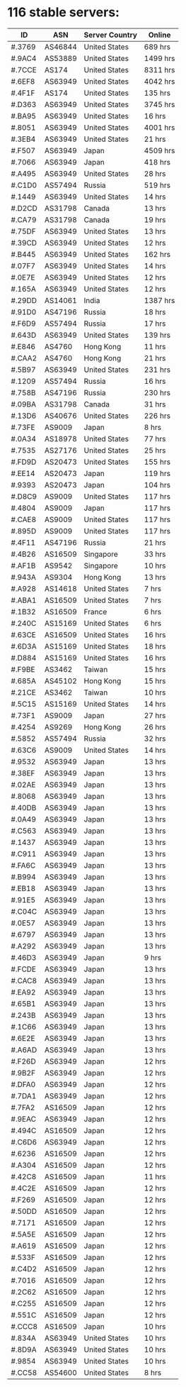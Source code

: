# 116 stable servers:

| ID | ASN | Server Country | Online |
| ------ | ------ | ------ | ------ |
| #.3769 | AS46844 | United States | 689 hrs |
| #.9AC4 | AS53889 | United States | 1499 hrs |
| #.7CCE | AS174 | United States | 8311 hrs |
| #.6EF8 | AS63949 | United States | 4042 hrs |
| #.4F1F | AS174 | United States | 135 hrs |
| #.D363 | AS63949 | United States | 3745 hrs |
| #.BA95 | AS63949 | United States | 16 hrs |
| #.8051 | AS63949 | United States | 4001 hrs |
| #.3EB4 | AS63949 | United States | 21 hrs |
| #.F507 | AS63949 | Japan | 4509 hrs |
| #.7066 | AS63949 | Japan | 418 hrs |
| #.A495 | AS63949 | United States | 28 hrs |
| #.C1D0 | AS57494 | Russia | 519 hrs |
| #.1449 | AS63949 | United States | 14 hrs |
| #.D2CD | AS31798 | Canada | 13 hrs |
| #.CA79 | AS31798 | Canada | 19 hrs |
| #.75DF | AS63949 | United States | 13 hrs |
| #.39CD | AS63949 | United States | 12 hrs |
| #.B445 | AS63949 | United States | 162 hrs |
| #.07F7 | AS63949 | United States | 14 hrs |
| #.0E7E | AS63949 | United States | 12 hrs |
| #.165A | AS63949 | United States | 12 hrs |
| #.29DD | AS14061 | India | 1387 hrs |
| #.91D0 | AS47196 | Russia | 18 hrs |
| #.F6D9 | AS57494 | Russia | 17 hrs |
| #.643D | AS63949 | United States | 139 hrs |
| #.E846 | AS4760 | Hong Kong | 11 hrs |
| #.CAA2 | AS4760 | Hong Kong | 21 hrs |
| #.5B97 | AS63949 | United States | 231 hrs |
| #.1209 | AS57494 | Russia | 16 hrs |
| #.758B | AS47196 | Russia | 230 hrs |
| #.09BA | AS31798 | Canada | 31 hrs |
| #.13D6 | AS40676 | United States | 226 hrs |
| #.73FE | AS9009 | Japan | 8 hrs |
| #.0A34 | AS18978 | United States | 77 hrs |
| #.7535 | AS27176 | United States | 25 hrs |
| #.FD9D | AS20473 | United States | 155 hrs |
| #.EE14 | AS20473 | Japan | 119 hrs |
| #.9393 | AS20473 | Japan | 104 hrs |
| #.D8C9 | AS9009 | United States | 117 hrs |
| #.4804 | AS9009 | Japan | 117 hrs |
| #.CAE8 | AS9009 | United States | 117 hrs |
| #.895D | AS9009 | United States | 117 hrs |
| #.4F11 | AS47196 | Russia | 21 hrs |
| #.4B26 | AS16509 | Singapore | 33 hrs |
| #.AF1B | AS9542 | Singapore | 10 hrs |
| #.943A | AS9304 | Hong Kong | 13 hrs |
| #.A928 | AS14618 | United States | 7 hrs |
| #.ABA1 | AS16509 | United States | 7 hrs |
| #.1B32 | AS16509 | France | 6 hrs |
| #.240C | AS15169 | United States | 6 hrs |
| #.63CE | AS16509 | United States | 16 hrs |
| #.6D3A | AS15169 | United States | 18 hrs |
| #.D884 | AS15169 | United States | 16 hrs |
| #.F9BE | AS3462 | Taiwan | 15 hrs |
| #.685A | AS45102 | Hong Kong | 15 hrs |
| #.21CE | AS3462 | Taiwan | 10 hrs |
| #.5C15 | AS15169 | United States | 14 hrs |
| #.73F1 | AS9009 | Japan | 27 hrs |
| #.4254 | AS9269 | Hong Kong | 26 hrs |
| #.5852 | AS57494 | Russia | 32 hrs |
| #.63C6 | AS9009 | United States | 14 hrs |
| #.9532 | AS63949 | Japan | 13 hrs |
| #.38EF | AS63949 | Japan | 13 hrs |
| #.02AE | AS63949 | Japan | 13 hrs |
| #.8068 | AS63949 | Japan | 13 hrs |
| #.40DB | AS63949 | Japan | 13 hrs |
| #.0A49 | AS63949 | Japan | 13 hrs |
| #.C563 | AS63949 | Japan | 13 hrs |
| #.1437 | AS63949 | Japan | 13 hrs |
| #.C911 | AS63949 | Japan | 13 hrs |
| #.FA6C | AS63949 | Japan | 13 hrs |
| #.B994 | AS63949 | Japan | 13 hrs |
| #.EB18 | AS63949 | Japan | 13 hrs |
| #.91E5 | AS63949 | Japan | 13 hrs |
| #.C04C | AS63949 | Japan | 13 hrs |
| #.0E57 | AS63949 | Japan | 13 hrs |
| #.6797 | AS63949 | Japan | 13 hrs |
| #.A292 | AS63949 | Japan | 13 hrs |
| #.46D3 | AS63949 | Japan | 9 hrs |
| #.FCDE | AS63949 | Japan | 13 hrs |
| #.CAC8 | AS63949 | Japan | 13 hrs |
| #.EA92 | AS63949 | Japan | 13 hrs |
| #.65B1 | AS63949 | Japan | 13 hrs |
| #.243B | AS63949 | Japan | 13 hrs |
| #.1C66 | AS63949 | Japan | 13 hrs |
| #.6E2E | AS63949 | Japan | 13 hrs |
| #.A6AD | AS63949 | Japan | 13 hrs |
| #.F26D | AS63949 | Japan | 12 hrs |
| #.9B2F | AS63949 | Japan | 12 hrs |
| #.DFA0 | AS63949 | Japan | 12 hrs |
| #.7DA1 | AS63949 | Japan | 12 hrs |
| #.7FA2 | AS16509 | Japan | 12 hrs |
| #.9EAC | AS63949 | Japan | 12 hrs |
| #.494C | AS16509 | Japan | 12 hrs |
| #.C6D6 | AS63949 | Japan | 12 hrs |
| #.6236 | AS16509 | Japan | 12 hrs |
| #.A304 | AS16509 | Japan | 12 hrs |
| #.42C8 | AS16509 | Japan | 11 hrs |
| #.4C2E | AS16509 | Japan | 12 hrs |
| #.F269 | AS16509 | Japan | 12 hrs |
| #.50DD | AS16509 | Japan | 12 hrs |
| #.7171 | AS16509 | Japan | 12 hrs |
| #.5A5E | AS16509 | Japan | 12 hrs |
| #.A619 | AS16509 | Japan | 12 hrs |
| #.533F | AS16509 | Japan | 12 hrs |
| #.C4D2 | AS16509 | Japan | 12 hrs |
| #.7016 | AS16509 | Japan | 12 hrs |
| #.2C62 | AS16509 | Japan | 12 hrs |
| #.C255 | AS16509 | Japan | 12 hrs |
| #.551C | AS16509 | Japan | 12 hrs |
| #.CCC8 | AS16509 | Japan | 10 hrs |
| #.834A | AS63949 | United States | 10 hrs |
| #.8D9A | AS63949 | United States | 10 hrs |
| #.9854 | AS63949 | United States | 10 hrs |
| #.CC58 | AS54600 | United States | 8 hrs |

